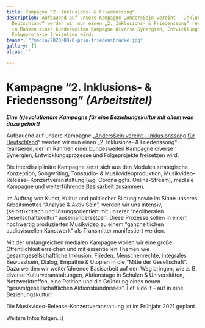 ```yaml
---
title: Kampagne "2. Inklusions- & Friedenssong"
description: Aufbauend auf unsere Kampagne „AndersSein vereint – Inklusionssong für
  Deutschland“ werden wir nun einen „2. Inklusions- & Friedenssong“ realisieren, der
  im Rahmen einer bundesweiten Kampagne diverse Synergien, Entwicklungsprozesse und
  Folgeprojekte freisetzen wird.
teaser: "/media/2020/09/0-prio-friedensbrucke.jpg"
gallery: []
alias: ''

---
```

# **Kampagne “2. Inklusions- & Friedenssong” _(Arbeitstitel)_**

**_Eine (r)evolutionäre Kampagne für eine Beziehungskultur mit allem was dazu gehört!_**

Aufbauend auf unsere Kampagne „[AndersSein vereint – Inklusionssong für Deutschland](/anderssein-vereint-2/inklusionssong-fuer-deutschland.html)“ werden wir nun einen „2. Inklusions- & Friedenssong“ realisieren, der im Rahmen einer bundesweiten Kampagne diverse Synergien, Entwicklungsprozesse und Folgeprojekte freisetzen wird. 

Die interdisziplinäre Kampagne setzt sich aus den Modulen strategische Konzeption, Songwriting, Tonstudio- & Musikvideoproduktion, Musikvideo-Release- Konzertveranstaltung (wg. Corona ggfs. Online-Stream), mediale Kampagne und weiterführende Basisarbeit zusammen. 

Im Auftrag von Kunst, Kultur und politischer Bildung sowie im Sinne unseres Arbeitsmottos “Analyse & Aktiv Sein”, werden wir uns intensiv, (selbst)kritisch und lösungsorientiert mit unserer “neoliberalen Gesellschaftskultur” auseinandersetzen. Diese Prozesse sollen in einem hochwertig produzierten Musikvideo zu einem “ganzheitlichen audiovisuellen Kunstwerk” als Transmitter manifestiert werden. 

Mit der umfangreichen medialen Kampagne wollen wir eine große Öffentlichkeit erreichen und mit essentiellen Themen wie gesamtgesellschaftliche Inklusion, Frieden, Menschenrechte, integrales Bewusstsein, Dialog, Empathie & Utopien in die “Mitte der Gesellschaft”. Dazu werden wir weiterführende Basisarbeit auf den Weg bringen, wie z. B. diverse Kulturveranstaltungen, Aktionstage in Schulen & Universitäten, Netzwerktreffen, eine Petition und die Gründung eines neuen “gesamtgesellschaftlichen Aktionsbündnisses”. Let´s do it - auf in eine Beziehungskultur!

Die Musikvideo-Release-Konzertveranstaltung ist im Frühjahr 2021 geplant. 

Weitere Infos folgen. :)